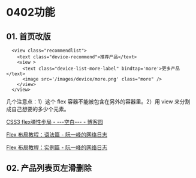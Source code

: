 # 0402功能

## 01. 首页改版


```
  <view class="recommendlist">
    <text class="device-recommend">推荐产品</text>
    <view >
      <text class="device-list-more-label" bindtap='more'>更多产品</text>
      <image src='/images/device/more.png' class="more" />
    </view>
  </view>
```

几个注意点：1）这个 flex 容器不能被包含在另外的容器里。2）用 view 来分割成自己想要的多少个元素。

[CSS3 flex弹性步局 - ---空白--- - 博客园](https://www.cnblogs.com/OrochiZ-/p/11583880.html)

[Flex 布局教程：语法篇 - 阮一峰的网络日志](https://www.ruanyifeng.com/blog/2015/07/flex-grammar.html)

[Flex 布局教程：实例篇 - 阮一峰的网络日志](http://www.ruanyifeng.com/blog/2015/07/flex-examples.html)

## 02. 产品列表页左滑删除

